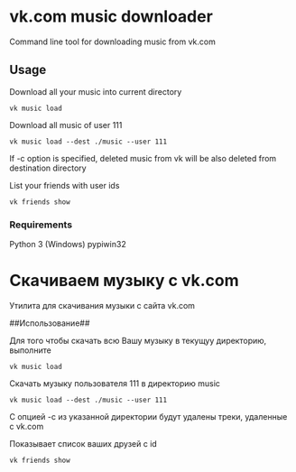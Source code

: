 # vk.com music downloader #

Command line tool for downloading music from vk.com

## Usage ##

Download all your music into current directory

`vk music load`

Download all music of user 111

`vk music load --dest ./music --user 111`

If -c option is specified, deleted music from vk will be also deleted from destination directory

List your friends with user ids

`vk friends show`

### Requirements ###
Python 3
(Windows) pypiwin32


# Скачиваем музыку с vk.com #

Утилита для скачивания музыки с сайта vk.com

##Использование##

Для того чтобы скачать всю Вашу музыку в текущуу директорию, выполните

`vk music load`

Скачать музыку пользователя 111 в директорию music

`vk music load --dest ./music --user 111`

С опцией -c из указанной директории будут удалены треки, удаленные с vk.com

Показывает список ваших друзей с id

`vk friends show`

